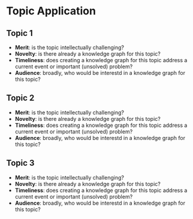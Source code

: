 # Topic Application

## Topic 1
* **Merit**: is the topic intellectually challenging?
* **Novelty**: is there already a knowledge graph for this topic?
* **Timeliness**: does creating a knowledge graph for this topic address a current event or important (unsolved) problem?
* **Audience**: broadly, who would be interestd in a knowledge graph for this topic?

## Topic 2
* **Merit**: is the topic intellectually challenging?
* **Novelty**: is there already a knowledge graph for this topic?
* **Timeliness**: does creating a knowledge graph for this topic address a current event or important (unsolved) problem?
* **Audience**: broadly, who would be interestd in a knowledge graph for this topic?

## Topic 3
* **Merit**: is the topic intellectually challenging?
* **Novelty**: is there already a knowledge graph for this topic?
* **Timeliness**: does creating a knowledge graph for this topic address a current event or important (unsolved) problem?
* **Audience**: broadly, who would be interestd in a knowledge graph for this topic?
